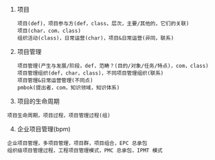 1. 项目
	```
	项目(def)，项目参与方(def，class，层次，主要/其他的，它们的关联)
	项目(char，com，class)
	组织活动(class)，日常运营(char)，项目&日常运营(异同，联系)
	```
2. 项目管理
	```
	项目管理(产生与发展/阶段，def，范畴？(目的/对象/任务/特点)，com，class)
	项目管理组织(def，char，class)，不同项目管理组织(联系)
	项目管理&日常运营管理(不同点)
	pmbok(提出者，com，知识领域，知识体系)
	```
3. 项目的生命周期
```
项目生命周期，项目过程，项目管理过程(组)
```
4. 企业项目管理(bpm)
```
企业项目管理，多项目管理，项目群，项目组合，EPC 总承包
组织级项目管理过程，工程项目管理模式，PMC 总承包，IPMT 模式
```

